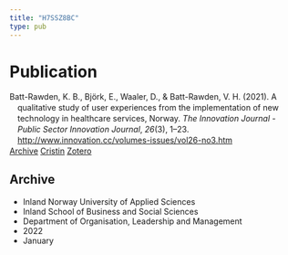```yaml
---
title: "H7SSZ8BC"
type: pub
---
```

<h1>Publication</h1>
<article id="csl-bib-container-H7SSZ8BC" class="csl-bib-container">
  <div class="csl-bib-body" style="line-height: 1.35; padding-left: 1em; text-indent:-1em;">
  <div class="csl-entry">Batt-Rawden, K. B., Bj&#xF6;rk, E., Waaler, D., &amp; Batt-Rawden, V. H. (2021). A qualitative study of user experiences from the implementation of new technology in healthcare services, Norway. <i>The Innovation Journal - Public Sector Innovation Journal</i>, <i>26</i>(3), 1&#x2013;23. <a href="http://www.innovation.cc/volumes-issues/vol26-no3.htm">http://www.innovation.cc/volumes-issues/vol26-no3.htm</a></div>
</div>
  <div class="csl-bib-buttons">
    <a href="#taxonomy-article-H7SSZ8BC" class="csl-bib-button">Archive</a>
    <a href="https://app.cristin.no/results/show.jsf?id=1979300" alt="Cristin URL" class="csl-bib-button">Cristin</a>
    <a href="http://zotero.org/groups/5402882/items/H7SSZ8BC" alt="Zotero URL" class="csl-bib-button">Zotero</a>
  </div>
  <div id="csl-bib-meta-container-H7SSZ8BC"></div>
</article>
<div id="csl-bib-meta-H7SSZ8BC" class="csl-bib-meta">
  <article id="taxonomy-article-H7SSZ8BC" class="taxonomy-article">
    <h1>Archive</h1>
    <ul>
      <li>Inland Norway University of Applied Sciences</li>
      <li>Inland School of Business and Social Sciences</li>
      <li>Department of Organisation, Leadership and Management</li>
      <li>2022</li>
      <li>January</li>
    </ul>
  </article>
</div>
